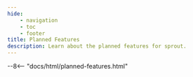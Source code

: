 ```yaml
---
hide:
    - navigation
    - toc
    - footer
title: Planned Features
description: Learn about the planned features for sprout.
---
```


<!-- Custom styling to remove the header text -->
<style>
  .md-typeset h1,
  .md-content__button {
    display: none;
  }
  .md-content__inner > p {
    display: none;
  }
</style>

--8<-- "docs/html/planned-features.html"
